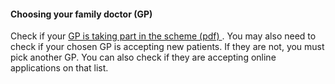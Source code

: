 ####  Choosing your family doctor (GP)

Check if your [ GP is taking part in the scheme (pdf)
](https://www.sspcrs.ie/libr/html/UGP_GPlist_by_LHO.pdf) . You may also need
to check if your chosen GP is accepting new patients. If they are not, you
must pick another GP. You can also check if they are accepting online
applications on that list.

